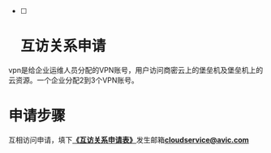 * [ ] # 互访关系申请

vpn是给企业运维人员分配的VPN账号，用户访问商密云上的堡垒机及堡垒机上的云资源。一个企业分配2到3个VPN账号。

# 申请步骤

互相访问申请，填下[**《互访关系申请表》**](/assets/xxxx系统-商网专有云-应用部署网络资源调研表-V3.2.xlsx)发生邮箱**cloudservice@avic.com**




